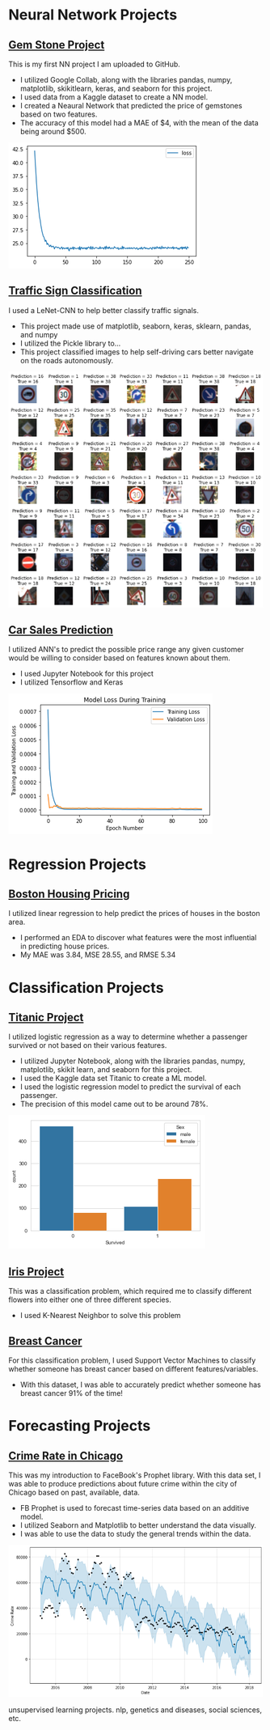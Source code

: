 # Neural Network Projects

## [Gem Stone Project](https://github.com/AndrewVandenberg/Portfolio/blob/main/TensorFlow_Gem_Project.ipynb)
This is my first NN project I am uploaded to GitHub. 
* I utilized Google Collab, along with the libraries pandas, numpy, matplotlib, skikitlearn, keras, and seaborn for this project.
* I used data from a Kaggle dataset to create a NN model.
* I created a Neaural Network that predicted the price of gemstones based on two features.
* The accuracy of this model had a MAE of $4, with the mean of the data being around $500.
 
![Epochs vs Loss](https://github.com/AndrewVandenberg/Portfolio/blob/main/images/gem.png)

## [Traffic Sign Classification](https://github.com/AndrewVandenberg/Portfolio/blob/main/LeNet%20Traffic%20Sign%20Classification.ipynb)
I used a LeNet-CNN to help better classify traffic signals.
* This project made use of matplotlib, seaborn, keras, sklearn, pandas, and numpy
* I utilized the Pickle library to...
* This project classified images to help self-driving cars better navigate on the roads autonomously.

![Traffic Sign Predictions](https://github.com/AndrewVandenberg/Portfolio/blob/main/images/traffic.png)

## [Car Sales Prediction](https://github.com/AndrewVandenberg/Portfolio/blob/main/Car%20Sales.ipynb)
I utilized ANN's to predict the possible price range any given customer would be willing to consider based on features known about them.
* I used Jupyter Notebook for this project
* I utilized Tensorflow and Keras 

![Epochs vs Loss](https://github.com/AndrewVandenberg/Portfolio/blob/main/images/CarSales.png)

# Regression Projects

## [Boston Housing Pricing](https://github.com/AndrewVandenberg/Portfolio/blob/main/Boston%20Housing%20.ipynb)
I utilized linear regression to help predict the prices of houses in the boston area.
* I performed an EDA to discover what features were the most influential in predicting house prices.
* My MAE was 3.84, MSE 28.55, and RMSE 5.34

# Classification Projects

## [Titanic Project](https://github.com/AndrewVandenberg/Titanic)
I utilized logistic regression as a way to determine whether a passenger survived or not based on their various features.

* I utilized Jupyter Notebook, along with the libraries pandas, numpy, matplotlib, skikit learn, and seaborn for this project.
* I used the Kaggle data set Titanic to create a ML model.
* I used the logistic regression model to predict the survival of each passenger.
* The precision of this model came out to be around 78%.

![](https://github.com/AndrewVandenberg/Portfolio/blob/main/images/graph.png)

## [Iris Project](https://github.com/AndrewVandenberg/Portfolio/blob/main/Iris%20Project.ipynb)
This was a classification problem, which required me to classify different flowers into either one of three different species.
* I used K-Nearest Neighbor to solve this problem

## [Breast Cancer](https://github.com/AndrewVandenberg/Portfolio/blob/main/Breast%20Cancer.ipynb)
For this classification problem, I used Support Vector Machines to classify whether someone has breast cancer based on different features/variables.
* With this dataset, I was able to accurately predict whether someone has breast cancer 91% of the time!

# Forecasting Projects

## [Crime Rate in Chicago](https://github.com/AndrewVandenberg/Portfolio/blob/main/Crime%20Rate%20in%20Chicago.ipynb)
This was my introduction to FaceBook's Prophet library. With this data set, I was able to produce predictions about future crime within the city of Chicago based on past, available, data.

* FB Prophet is used to forecast time-series data based on an additive model.
* I utilized Seaborn and Matplotlib to better understand the data visually.
* I was able to use the data to study the general trends within the data.

![](https://github.com/AndrewVandenberg/Portfolio/blob/main/images/crime.png)


unsupervised learning projects. nlp, genetics and diseases, social sciences, etc.
